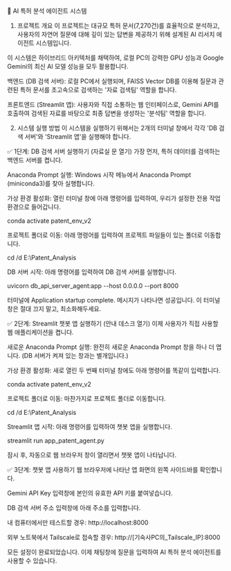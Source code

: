 🤖 AI 특허 분석 에이전트 시스템
1. 프로젝트 개요
이 프로젝트는 대규모 특허 문서(7,270건)를 효율적으로 분석하고, 사용자의 자연어 질문에 대해 깊이 있는 답변을 제공하기 위해 설계된 AI 리서치 에이전트 시스템입니다.

이 시스템은 하이브리드 아키텍처를 채택하여, 로컬 PC의 강력한 GPU 성능과 Google Gemini의 최신 AI 모델 성능을 모두 활용합니다.

백엔드 (DB 검색 서버): 로컬 PC에서 실행되며, FAISS Vector DB를 이용해 질문과 관련된 특허 문서를 초고속으로 검색하는 '자료 검색팀' 역할을 합니다.

프론트엔드 (Streamlit 앱): 사용자와 직접 소통하는 웹 인터페이스로, Gemini API를 호출하여 검색된 자료를 바탕으로 최종 답변을 생성하는 '분석팀' 역할을 합니다.

2. 시스템 실행 방법
이 시스템을 실행하기 위해서는 2개의 터미널 창에서 각각 'DB 검색 서버'와 'Streamlit 앱'을 실행해야 합니다.

✅ 1단계: DB 검색 서버 실행하기 (자료실 문 열기)
가장 먼저, 특허 데이터를 검색하는 백엔드 서버를 켭니다.

Anaconda Prompt 실행:
Windows 시작 메뉴에서 Anaconda Prompt (miniconda3)를 찾아 실행합니다.

가상 환경 활성화:
열린 터미널 창에 아래 명령어를 입력하여, 우리가 설정한 전용 작업 환경으로 들어갑니다.

conda activate patent_env_v2

프로젝트 폴더로 이동:
아래 명령어를 입력하여 프로젝트 파일들이 있는 폴더로 이동합니다.

cd /d E:\Patent_Analysis

DB 서버 시작:
아래 명령어를 입력하여 DB 검색 서버를 실행합니다.

uvicorn db_api_server_agent:app --host 0.0.0.0 --port 8000

터미널에 Application startup complete. 메시지가 나타나면 성공입니다. 이 터미널 창은 절대 끄지 말고, 최소화해두세요.

✅ 2단계: Streamlit 챗봇 앱 실행하기 (안내 데스크 열기)
이제 사용자가 직접 사용할 웹 애플리케이션을 켭니다.

새로운 Anaconda Prompt 실행:
완전히 새로운 Anaconda Prompt 창을 하나 더 엽니다. (DB 서버가 켜져 있는 창과는 별개입니다.)

가상 환경 활성화:
새로 열린 두 번째 터미널 창에도 아래 명령어를 똑같이 입력합니다.

conda activate patent_env_v2

프로젝트 폴더로 이동:
마찬가지로 프로젝트 폴더로 이동합니다.

cd /d E:\Patent_Analysis

Streamlit 앱 시작:
아래 명령어를 입력하여 챗봇 앱을 실행합니다.

streamlit run app_patent_agent.py

잠시 후, 자동으로 웹 브라우저 창이 열리면서 챗봇 앱이 나타납니다.

✅ 3단계: 챗봇 앱 사용하기
웹 브라우저에 나타난 앱 화면의 왼쪽 사이드바를 확인합니다.

Gemini API Key 입력창에 본인의 유효한 API 키를 붙여넣습니다.

DB 검색 서버 주소 입력창에 아래 주소를 입력합니다.

내 컴퓨터에서만 테스트할 경우: http://localhost:8000

외부 노트북에서 Tailscale로 접속할 경우: http://[기숙사PC의_Tailscale_IP]:8000

모든 설정이 완료되었습니다. 이제 채팅창에 질문을 입력하여 AI 특허 분석 에이전트를 사용할 수 있습니다.
